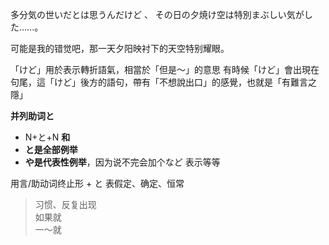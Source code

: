 
多分気の世いだとは思うんだけど 、
その日の夕焼け空は特別まぶしい気がした‥....。

可能是我的错觉吧，那一天夕阳映衬下的天空特别耀眼。

「けど」用於表示轉折語氣，相當於「但是～」的意思  有時候「けど」會出現在句尾，這「けど」後方的語句，帶有「不想說出口」的感覺，也就是「有難言之隱」







**并列助词と**
- N+と+N **和** 
- **と是全部例举**
 - **や是代表性例举**，因为说不完会加个など 表示等等
 
用言/助动词终止形 + と 表假定、确定、恒常
>  习惯、反复出现  
 如果就  
一〜就  
